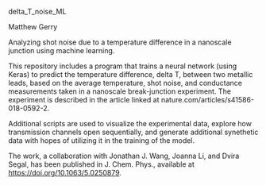 delta_T_noise_ML

Matthew Gerry

Analyzing shot noise due to a temperature difference in a nanoscale junction using machine learning.

This repository includes a program that trains a neural network (using Keras) to predict the temperature difference, delta T, between two metallic leads, based on the average temperature, shot noise, and conductance measurements taken in a nanoscale break-junction experiment. The experiment is described in the article linked at nature.com/articles/s41586-018-0592-2.

Additional scripts are used to visualize the experimental data, explore how transmission channels open sequentially, and generate additional synethetic data with hopes of utilizing it in the training of the model.

The work, a collaboration with Jonathan J. Wang, Joanna Li, and Dvira Segal, has been published in J. Chem. Phys., available at https://doi.org/10.1063/5.0250879.

